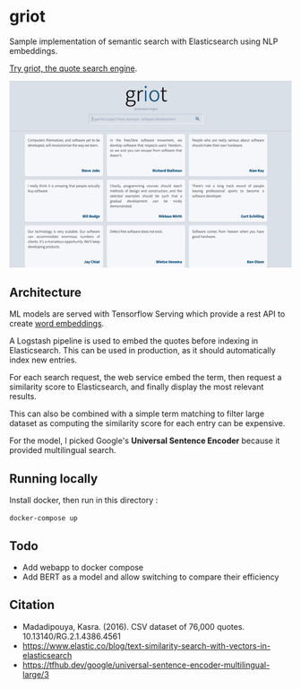 # griot

Sample implementation of semantic search with Elasticsearch using NLP embeddings.

[Try griot, the quote search engine](https://griot.vercel.app/).


![Demo](demo.gif)

## Architecture

ML models are served with Tensorflow Serving which provide a rest API to create [word embeddings](https://en.wikipedia.org/wiki/Word_embedding).

A Logstash pipeline is used to embed the quotes before indexing in Elasticsearch. This can be used in production, as it should automatically index new entries.

For each search request, the web service embed the term, then request a similarity score to Elasticsearch, and finally display the most relevant results.

This can also be combined with a simple term matching to filter large dataset as computing the similarity score for each entry can be expensive.

For the model, I picked Google's **Universal Sentence Encoder** because it provided multilingual search.

## Running locally

Install docker, then run in this directory :

`docker-compose up`

## Todo

- Add webapp to docker compose
- Add BERT as a model and allow switching to compare their efficiency

## Citation

- Madadipouya, Kasra. (2016). CSV dataset of 76,000 quotes. 10.13140/RG.2.1.4386.4561
- <https://www.elastic.co/blog/text-similarity-search-with-vectors-in-elasticsearch>
- <https://tfhub.dev/google/universal-sentence-encoder-multilingual-large/3>
